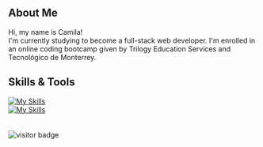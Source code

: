 ## About Me
Hi, my name is Camila! <br>
I'm currently studying to become a full-stack web developer. I'm enrolled in an online coding bootcamp given by Trilogy Education Services and Tecnológico de Monterrey.

## Skills & Tools
[![My Skills](https://skillicons.dev/icons?i=html,css,sass,tailwind,bootstrap,js,express,nodejs,md)](https://skillicons.dev)
<br>
[![My Skills](https://skillicons.dev/icons?i=bash,git,github,vscode)](https://skillicons.dev)
<br>
<br>
<br>
![visitor badge](https://visitor-badge.glitch.me/badge?page_id=camizag.visitor-badge&left_color=grey&right_color=blue&left_text=Hello%20Visitors)
